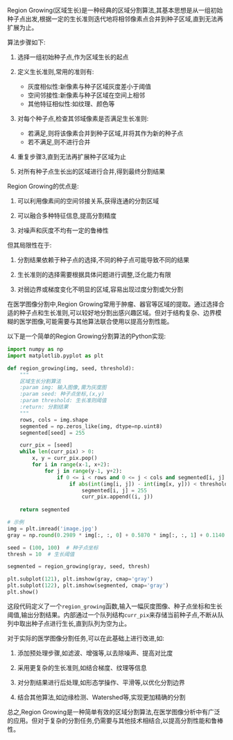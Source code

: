 Region Growing(区域生长)是一种经典的区域分割算法,其基本思想是从一组初始种子点出发,根据一定的生长准则迭代地将相邻像素点合并到种子区域,直到无法再扩展为止。

算法步骤如下:

1. 选择一组初始种子点,作为区域生长的起点

2. 定义生长准则,常用的准则有:
   - 灰度相似性:新像素与种子区域灰度差小于阈值
   - 空间邻接性:新像素与种子区域在空间上相邻
   - 其他特征相似性:如纹理、颜色等
   
3. 对每个种子点,检查其邻域像素是否满足生长准则:
   - 若满足,则将该像素合并到种子区域,并将其作为新的种子点
   - 若不满足,则不进行合并
   
4. 重复步骤3,直到无法再扩展种子区域为止

5. 对所有种子点生长出的区域进行合并,得到最终分割结果

Region Growing的优点是:

1. 可以利用像素间的空间邻接关系,获得连通的分割区域

2. 可以融合多种特征信息,提高分割精度

3. 对噪声和灰度不均有一定的鲁棒性

但其局限性在于:

1. 分割结果依赖于种子点的选择,不同的种子点可能导致不同的结果

2. 生长准则的选择需要根据具体问题进行调整,泛化能力有限

3. 对弱边界或梯度变化不明显的区域,容易出现过度分割或欠分割

在医学图像分割中,Region Growing常用于肿瘤、器官等区域的提取。通过选择合适的种子点和生长准则,可以较好地分割出感兴趣区域。但对于结构复杂、边界模糊的医学图像,可能需要与其他算法联合使用以提高分割性能。

以下是一个简单的Region Growing分割算法的Python实现:

```python
import numpy as np
import matplotlib.pyplot as plt

def region_growing(img, seed, threshold):
    """
    区域生长分割算法
    :param img: 输入图像,需为灰度图
    :param seed: 种子点坐标,(x,y)
    :param threshold: 生长准则阈值
    :return: 分割结果
    """
    rows, cols = img.shape
    segmented = np.zeros_like(img, dtype=np.uint8)
    segmented[seed] = 255

    curr_pix = [seed]
    while len(curr_pix) > 0:
        x, y = curr_pix.pop()
        for i in range(x-1, x+2):
            for j in range(y-1, y+2):
                if 0 <= i < rows and 0 <= j < cols and segmented[i, j] == 0:
                    if abs(int(img[i, j]) - int(img[x, y])) < threshold:
                        segmented[i, j] = 255
                        curr_pix.append((i, j))
    
    return segmented

# 示例
img = plt.imread('image.jpg')
gray = np.round(0.2989 * img[:, :, 0] + 0.5870 * img[:, :, 1] + 0.1140 * img[:, :, 2]).astype(np.uint8)

seed = (100, 100)  # 种子点坐标
thresh = 10  # 生长阈值

segmented = region_growing(gray, seed, thresh)

plt.subplot(121), plt.imshow(gray, cmap='gray')
plt.subplot(122), plt.imshow(segmented, cmap='gray')
plt.show()
```

这段代码定义了一个`region_growing`函数,输入一幅灰度图像、种子点坐标和生长阈值,输出分割结果。内部通过一个队列结构`curr_pix`来存储当前种子点,不断从队列中取出种子点进行生长,直到队列为空为止。

对于实际的医学图像分割任务,可以在此基础上进行改进,如:

1. 添加预处理步骤,如滤波、增强等,以去除噪声、提高对比度

2. 采用更复杂的生长准则,如结合梯度、纹理等信息

3. 对分割结果进行后处理,如形态学操作、平滑等,以优化分割边界

4. 结合其他算法,如边缘检测、Watershed等,实现更加精确的分割

总之,Region Growing是一种简单有效的区域分割算法,在医学图像分析中有广泛的应用。但对于复杂的分割任务,仍需要与其他技术相结合,以提高分割性能和鲁棒性。